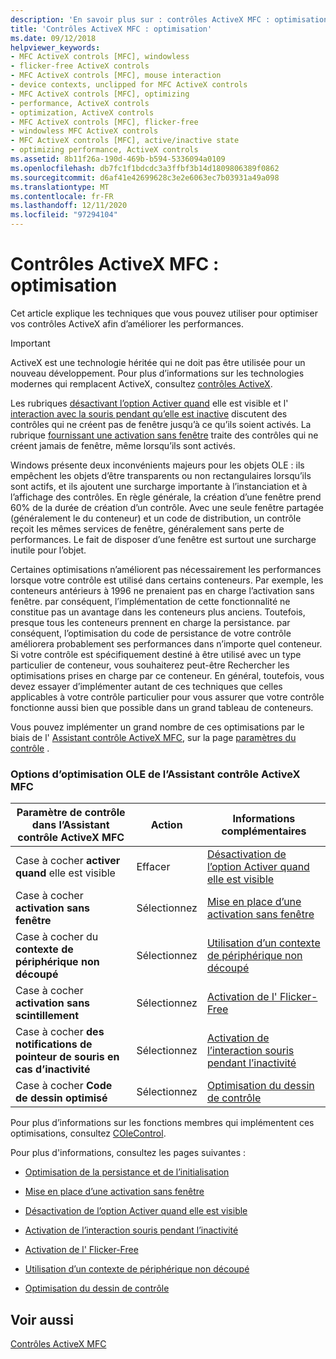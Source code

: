 ```yaml
---
description: 'En savoir plus sur : contrôles ActiveX MFC : optimisation'
title: 'Contrôles ActiveX MFC : optimisation'
ms.date: 09/12/2018
helpviewer_keywords:
- MFC ActiveX controls [MFC], windowless
- flicker-free ActiveX controls
- MFC ActiveX controls [MFC], mouse interaction
- device contexts, unclipped for MFC ActiveX controls
- MFC ActiveX controls [MFC], optimizing
- performance, ActiveX controls
- optimization, ActiveX controls
- MFC ActiveX controls [MFC], flicker-free
- windowless MFC ActiveX controls
- MFC ActiveX controls [MFC], active/inactive state
- optimizing performance, ActiveX controls
ms.assetid: 8b11f26a-190d-469b-b594-5336094a0109
ms.openlocfilehash: db7fc1f1bdcdc3a3ffbf3b14d1809806389f0862
ms.sourcegitcommit: d6af41e42699628c3e2e6063ec7b03931a49a098
ms.translationtype: MT
ms.contentlocale: fr-FR
ms.lasthandoff: 12/11/2020
ms.locfileid: "97294104"
---
```

# <a name="mfc-activex-controls-optimization"></a>Contrôles ActiveX MFC : optimisation

Cet article explique les techniques que vous pouvez utiliser pour optimiser vos contrôles ActiveX afin d’améliorer les performances.

>[!IMPORTANT]
> ActiveX est une technologie héritée qui ne doit pas être utilisée pour un nouveau développement. Pour plus d’informations sur les technologies modernes qui remplacent ActiveX, consultez [contrôles ActiveX](activex-controls.md).

Les rubriques [désactivant l’option Activer quand](turning-off-the-activate-when-visible-option.md) elle est visible et l' [interaction avec la souris pendant qu’elle est inactive](providing-mouse-interaction-while-inactive.md) discutent des contrôles qui ne créent pas de fenêtre jusqu’à ce qu’ils soient activés. La rubrique [fournissant une activation sans fenêtre](providing-windowless-activation.md) traite des contrôles qui ne créent jamais de fenêtre, même lorsqu’ils sont activés.

Windows présente deux inconvénients majeurs pour les objets OLE : ils empêchent les objets d’être transparents ou non rectangulaires lorsqu’ils sont actifs, et ils ajoutent une surcharge importante à l’instanciation et à l’affichage des contrôles. En règle générale, la création d’une fenêtre prend 60% de la durée de création d’un contrôle. Avec une seule fenêtre partagée (généralement le du conteneur) et un code de distribution, un contrôle reçoit les mêmes services de fenêtre, généralement sans perte de performances. Le fait de disposer d’une fenêtre est surtout une surcharge inutile pour l’objet.

Certaines optimisations n’améliorent pas nécessairement les performances lorsque votre contrôle est utilisé dans certains conteneurs. Par exemple, les conteneurs antérieurs à 1996 ne prenaient pas en charge l’activation sans fenêtre. par conséquent, l’implémentation de cette fonctionnalité ne constitue pas un avantage dans les conteneurs plus anciens. Toutefois, presque tous les conteneurs prennent en charge la persistance. par conséquent, l’optimisation du code de persistance de votre contrôle améliorera probablement ses performances dans n’importe quel conteneur. Si votre contrôle est spécifiquement destiné à être utilisé avec un type particulier de conteneur, vous souhaiterez peut-être Rechercher les optimisations prises en charge par ce conteneur. En général, toutefois, vous devez essayer d’implémenter autant de ces techniques que celles applicables à votre contrôle particulier pour vous assurer que votre contrôle fonctionne aussi bien que possible dans un grand tableau de conteneurs.

Vous pouvez implémenter un grand nombre de ces optimisations par le biais de l' [Assistant contrôle ActiveX MFC](reference/mfc-activex-control-wizard.md), sur la page [paramètres du contrôle](reference/control-settings-mfc-activex-control-wizard.md) .

### <a name="mfc-activex-control-wizard-ole-optimization-options"></a>Options d’optimisation OLE de l’Assistant contrôle ActiveX MFC

|Paramètre de contrôle dans l’Assistant contrôle ActiveX MFC|Action|Informations complémentaires|
|-------------------------------------------------------|------------|----------------------|
|Case à cocher **activer quand** elle est visible|Effacer|[Désactivation de l’option Activer quand elle est visible](turning-off-the-activate-when-visible-option.md)|
|Case à cocher **activation sans fenêtre**|Sélectionnez|[Mise en place d’une activation sans fenêtre](providing-windowless-activation.md)|
|Case à cocher du **contexte de périphérique non découpé**|Sélectionnez|[Utilisation d’un contexte de périphérique non découpé](using-an-unclipped-device-context.md)|
|Case à cocher **activation sans scintillement**|Sélectionnez|[Activation de l' Flicker-Free](providing-flicker-free-activation.md)|
|Case à cocher **des notifications de pointeur de souris en cas d’inactivité**|Sélectionnez|[Activation de l’interaction souris pendant l’inactivité](providing-mouse-interaction-while-inactive.md)|
|Case à cocher **Code de dessin optimisé**|Sélectionnez|[Optimisation du dessin de contrôle](optimizing-control-drawing.md)|

Pour plus d’informations sur les fonctions membres qui implémentent ces optimisations, consultez [COleControl](reference/colecontrol-class.md).

Pour plus d'informations, consultez les pages suivantes :

- [Optimisation de la persistance et de l’initialisation](optimizing-persistence-and-initialization.md)

- [Mise en place d’une activation sans fenêtre](providing-windowless-activation.md)

- [Désactivation de l’option Activer quand elle est visible](turning-off-the-activate-when-visible-option.md)

- [Activation de l’interaction souris pendant l’inactivité](providing-mouse-interaction-while-inactive.md)

- [Activation de l' Flicker-Free](providing-flicker-free-activation.md)

- [Utilisation d’un contexte de périphérique non découpé](using-an-unclipped-device-context.md)

- [Optimisation du dessin de contrôle](optimizing-control-drawing.md)

## <a name="see-also"></a>Voir aussi

[Contrôles ActiveX MFC](mfc-activex-controls.md)
